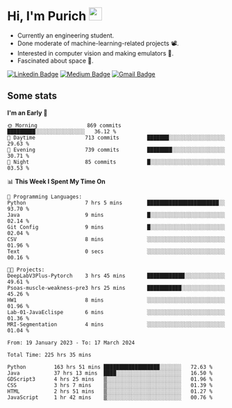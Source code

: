 <h1 align="left">Hi, I'm Purich
<img src="https://media.giphy.com/media/hvRJCLFzcasrR4ia7z/giphy.gif" width="30px"/></h1>

* Currently an engineering student.
* Done moderate of machine-learning-related projects :film_projector:.
* Interested in computer vision and making emulators :space_invader:.
* Fascinated about space :milky_way:.

[![Linkedin Badge](https://img.shields.io/badge/-Purich-blue?style=flat-square&logo=Linkedin&logoColor=white&link=https://www.linkedin.com/in/purich-siritip-16b3b3255/)](https://www.linkedin.com/in/purich-siritip-16b3b3255) [![Medium Badge](https://img.shields.io/badge/-@purich-gray?style=flat-square&labelColor=000000&logo=Medium&link=https://medium.com/@phuritsiritip)](https://medium.com/@phuritsiritip)
[![Gmail Badge](https://img.shields.io/badge/-mark.phurit@gmail.com-c14438?style=flat-square&logo=Gmail&logoColor=white&link=mailto:mark.phurit@gmail.com)](mailto:mark.phurit@gmail.com)

## Some stats

  
  <!--START_SECTION:waka-->
**I'm an Early 🐤** 

```text
🌞 Morning                869 commits         █████████░░░░░░░░░░░░░░░░   36.12 % 
🌆 Daytime                713 commits         ███████░░░░░░░░░░░░░░░░░░   29.63 % 
🌃 Evening                739 commits         ████████░░░░░░░░░░░░░░░░░   30.71 % 
🌙 Night                  85 commits          █░░░░░░░░░░░░░░░░░░░░░░░░   03.53 % 
```


📊 **This Week I Spent My Time On** 

```text
💬 Programming Languages: 
Python                   7 hrs 5 mins        ███████████████████████░░   93.70 % 
Java                     9 mins              █░░░░░░░░░░░░░░░░░░░░░░░░   02.14 % 
Git Config               9 mins              █░░░░░░░░░░░░░░░░░░░░░░░░   02.04 % 
CSV                      8 mins              ░░░░░░░░░░░░░░░░░░░░░░░░░   01.96 % 
Text                     0 secs              ░░░░░░░░░░░░░░░░░░░░░░░░░   00.16 % 

🐱‍💻 Projects: 
DeepLabV3Plus-Pytorch    3 hrs 45 mins       ████████████░░░░░░░░░░░░░   49.61 % 
Psoas-muscle-weakness-pre3 hrs 25 mins       ███████████░░░░░░░░░░░░░░   45.26 % 
HW1                      8 mins              ░░░░░░░░░░░░░░░░░░░░░░░░░   01.96 % 
Lab-01-JavaEclispe       6 mins              ░░░░░░░░░░░░░░░░░░░░░░░░░   01.36 % 
MRI-Segmentation         4 mins              ░░░░░░░░░░░░░░░░░░░░░░░░░   01.04 % 
```


<!--END_SECTION:waka-->

  <!--START_SECTION:waka-simple-->

```text
From: 19 January 2023 - To: 17 March 2024

Total Time: 225 hrs 35 mins

Python         163 hrs 51 mins ██████████████████░░░░░░░   72.63 %
Java           37 hrs 13 mins  ████░░░░░░░░░░░░░░░░░░░░░   16.50 %
GDScript3      4 hrs 25 mins   ▒░░░░░░░░░░░░░░░░░░░░░░░░   01.96 %
CSS            3 hrs 7 mins    ▒░░░░░░░░░░░░░░░░░░░░░░░░   01.39 %
HTML           2 hrs 51 mins   ▒░░░░░░░░░░░░░░░░░░░░░░░░   01.27 %
JavaScript     1 hr 42 mins    ▒░░░░░░░░░░░░░░░░░░░░░░░░   00.76 %
```

<!--END_SECTION:waka-simple-->

  <!--![Anurag's GitHub stats](https://github-readme-stats.vercel.app/api?username=vikimark&show_icons=true&theme=gruvbox_light)-->
  
<!--
**vikimark/vikimark** is a ✨ _special_ ✨ repository because its `README.md` (this file) appears on your GitHub profile.

Here are some ideas to get you started:

- 🔭 I’m currently working on ...
- 🌱 I’m currently learning ...
- 👯 I’m looking to collaborate on ...
- 🤔 I’m looking for help with ...
- 💬 Ask me about ...
- 📫 How to reach me: ...
- 😄 Pronouns: ...
- ⚡ Fun fact: ...
-->
